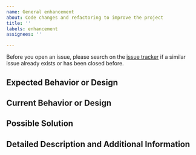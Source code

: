 ```yaml
---
name: General enhancement
about: Code changes and refactoring to improve the project
title: ''
labels: enhancement
assignees: ''

---
```


Before you open an issue, please search on the [issue tracker](../) if a similar issue already exists or has been closed before.

## Expected Behavior or Design
<!--- Explain the difference from the current behavior  -->
<!--- List advantages and how the proposed change improves the software -->

## Current Behavior or Design
<!--- Describe the current implementation or design with its limitations or flaws -->
<!--- List concrete examples or link to current code -->

## Possible Solution
<!--- Not obligatory, but suggest a fix/reason for the bug, -->
<!--- or ideas how to implement the addition or change -->

## Detailed Description and Additional Information
<!--- Further details, clarifications, research etc -->
